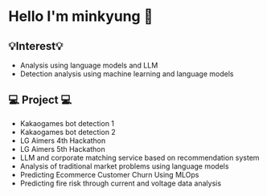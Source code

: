 # Hello I'm minkyung 👋

## :bulb:Interest:bulb:
- Analysis using language models and LLM
- Detection analysis using machine learning and language models
  
## :computer: Project :computer:
- Kakaogames bot detection 1
- Kakaogames bot detection 2
- LG Aimers 4th Hackathon
- LG Aimers 5th Hackathon
- LLM and corporate matching service based on recommendation system
- Analysis of traditional market problems using language models
- Predicting Ecommerce Customer Churn Using MLOps
- Predicting fire risk through current and voltage data analysis
